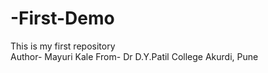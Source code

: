 # -First-Demo
This is my first repository
<br>
Author- Mayuri Kale
From- Dr D.Y.Patil College Akurdi, Pune
